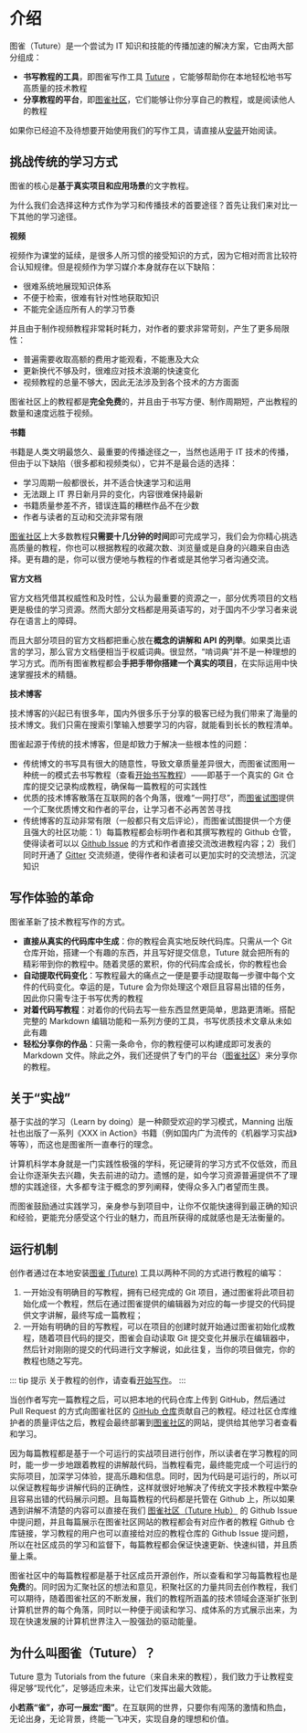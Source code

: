 # 介绍

图雀（Tuture）是一个尝试为 IT 知识和技能的传播加速的解决方案，它由两大部分组成：

- **书写教程的工具**，即图雀写作工具 [Tuture](https://github.com/tuture-dev/tuture) ，它能够帮助你在本地轻松地书写高质量的技术教程
- **分享教程的平台**，即[图雀社区](https://tuture.co)，它们能够让你分享自己的教程，或是阅读他人的教程

如果你已经迫不及待想要开始使用我们的写作工具，请直接从[安装](./installation.md)开始阅读。

## 挑战传统的学习方式

图雀的核心是**基于真实项目和应用场景**的文字教程。

为什么我们会选择这种方式作为学习和传播技术的首要途径？首先让我们来对比一下其他的学习途径。

**视频**

视频作为课堂的延续，是很多人所习惯的接受知识的方式，因为它相对而言比较符合认知规律。但是视频作为学习媒介本身就存在以下缺陷：

- 很难系统地展现知识体系
- 不便于检索，很难有针对性地获取知识
- 不能完全适应所有人的学习节奏

并且由于制作视频教程非常耗时耗力，对作者的要求非常苛刻，产生了更多局限性：

- 普遍需要收取高额的费用才能观看，不能惠及大众
- 更新换代不够及时，很难应对技术浪潮的快速变化
- 视频教程的总量不够大，因此无法涉及到各个技术的方方面面

图雀社区上的教程都是**完全免费**的，并且由于书写方便、制作周期短，产出教程的数量和速度远胜于视频。

**书籍**

书籍是人类文明最悠久、最重要的传播途径之一，当然也适用于 IT 技术的传播，但由于以下缺陷（很多都和视频类似），它并不是最合适的选择：

- 学习周期一般都很长，并不适合快速学习和运用
- 无法跟上 IT 界日新月异的变化，内容很难保持最新
- 书籍质量参差不齐，错误连篇的糟糕作品不在少数
- 作者与读者的互动和交流非常有限

[图雀社区](https://tuture.co)上大多数教程**只需要十几分钟的时间**即可完成学习，我们会为你精心挑选高质量的教程，你也可以根据教程的收藏次数、浏览量或是自身的兴趣来自由选择。更有趣的是，你可以很方便地与教程的作者或是其他学习者沟通交流。

**官方文档**

官方文档凭借其权威性和及时性，公认为最重要的资源之一，部分优秀项目的文档更是极佳的学习资源。然而大部分文档都是用英语写的，对于国内不少学习者来说存在语言上的障碍。

而且大部分项目的官方文档都把重心放在**概念的讲解和 API 的列举**。如果类比语言的学习，那么官方文档便相当于权威词典。很显然，“啃词典”并不是一种理想的学习方式。而所有图雀教程都会**手把手带你搭建一个真实的项目**，在实际运用中快速掌握技术的精髓。

**技术博客**

技术博客的兴起已有很多年，国内外很多乐于分享的极客已经为我们带来了海量的技术博文。我们只需在搜索引擎输入想要学习的内容，就能看到长长的教程清单。

图雀起源于传统的技术博客，但是却致力于解决一些根本性的问题：

- 传统博文的书写具有很大的随意性，导致文章质量差异很大，而图雀试图用一种统一的模式去书写教程（查看[开始书写教程](./start-writing.md)）——即基于一个真实的 Git 仓库的提交记录构成教程，确保每一篇教程的可实践性
- 优质的技术博客散落在互联网的各个角落，很难“一网打尽”，而[图雀试图](https://tuture.co/)提供一个汇聚优质博文和作者的平台，让学习者不必再苦苦寻找
- 传统博客的互动非常有限（一般都只有文后评论），而图雀试图提供一个方便且强大的社区功能：1）每篇教程都会标明作者和其撰写教程的 Github 仓管，使得读者可以以 [Github Issue](https://github.com/tuture-dev/comments/issues) 的方式和作者直接交流改进教程内容；2）我们同时开通了 [Gitter](https://gitter.im/tuture-dev/tuture) 交流频道，使得作者和读者可以更加实时的交流想法，沉淀知识

## 写作体验的革命

图雀革新了技术教程写作的方式。

- **直接从真实的代码库中生成**：你的教程会真实地反映代码库。只需从一个 Git 仓库开始，搭建一个有趣的东西，并且写好提交信息，Tuture 就会把所有的精彩带到你的教程中。随着灵感的累积，你的代码库会成长，你的教程也会
- **自动提取代码变化**：写教程最大的痛点之一便是要手动提取每一步骤中每个文件的代码变化。幸运的是，Tuture 会为你处理这个艰巨且容易出错的任务，因此你只需专注于书写优秀的教程
- **对着代码写教程**：对着你的代码去写一些东西显然更简单，思路更清晰。搭配完整的 Markdown 编辑功能和一系列方便的工具，书写优质技术文章从未如此有趣
- **轻松分享你的作品**：只需一条命令，你的教程便可以构建成即可发表的 Markdown 文件。除此之外，我们还提供了专门的平台（[图雀社区](https://tuture.co)）来分享你的教程。

## 关于“实战”

基于实战的学习（Learn by doing）是一种颇受欢迎的学习模式，Manning 出版社也出版了一系列《XXX in Action》书籍（例如国内广为流传的《机器学习实战》等等），而这也是图雀所一直奉行的理念。

计算机科学本身就是一门实践性极强的学科，死记硬背的学习方式不仅低效，而且会让你逐渐失去兴趣，失去前进的动力。遗憾的是，如今学习资源普遍提供不了理想的实践途径，大多都专注于概念的罗列阐释，使得众多入门者望而生畏。

而图雀鼓励通过实践学习，亲身参与到项目中，让你不仅能快速得到最正确的知识和经验，更能充分感受这个行业的魅力，而且所获得的成就感也是无法衡量的。

## 运行机制

创作者通过在本地安装[图雀 (Tuture)](https://github.com/tuture-dev/tuture) 工具以两种不同的方式进行教程的编写：

1. 一开始没有明确目的写教程，拥有已经完成的 Git 项目，通过图雀将此项目初始化成一个教程，然后在通过图雀提供的编辑器为对应的每一步提交的代码提供文字讲解，最终写成一篇教程；
2. 一开始有明确的目的写教程，可以在项目的创建时就开始通过图雀初始化成教程，随着项目代码的提交，图雀会自动读取 Git 提交变化并展示在编辑器中，然后针对刚刚的提交的代码进行文字解说，如此往复，当你的项目做完，你的教程也随之写完。

::: tip 提示
关于教程的创作，请查看[开始写作](./start-writing.md)。
:::

当创作者写完一篇教程之后，可以把本地的代码仓库上传到 GitHub，然后通过 Pull Request 的方式向图雀社区的 [GitHub 仓库](https://github.com/tuture-dev/hub)贡献自己的教程。经过社区仓库维护者的质量评估之后，教程会最终部署到[图雀社区](https://tuture.co)的网站，提供给其他学习者查看和学习。

因为每篇教程都是基于一个可运行的实战项目进行创作，所以读者在学习教程的同时，能一步一步地跟着教程的讲解敲代码，当教程看完，最终能完成一个可运行的实际项目，加深学习体验，提高乐趣和信息。同时，因为代码是可运行的，所以可以保证教程每步讲解代码的正确性，这样就很好地解决了传统文字技术教程中繁杂且容易出错的代码展示问题。且每篇教程的代码都是托管在 Github 上，所以如果遇到讲解不清楚的内容可以直接在我们 [图雀社区（Tuture Hub）](https://github.com/tuture-dev/hub) 的 Github Issue 中提问题，并且每篇展示在图雀社区网站的教程都会有对应作者的教程 Github 仓库链接，学习教程的用户也可以直接给对应的教程仓库的 Github Issue 提问题，所以在社区成员的学习和监督下，每篇教程都会保证快速更新、快速纠错，并且质量上乘。

图雀社区中的每篇教程都是基于社区成员开源创作，所以查看和学习每篇教程也是**免费**的。同时因为汇聚社区的想法和意见，积聚社区的力量共同去创作教程，我们可以期待，随着图雀社区的不断发展，我们的教程所涵盖的技术领域会逐渐扩张到计算机世界的每个角落，同时以一种便于阅读和学习、成体系的方式展示出来，为现在快速发展的计算机世界注入一股强劲的驱动能量。

## 为什么叫图雀（Tuture）？

Tuture 意为 Tutorials from the future（来自未来的教程），我们致力于让教程变得足够“现代化”，足够适应未来，让它们发挥出最大效能。

**小若燕“雀”，亦可一展宏“图”**。在互联网的世界，只要你有闯荡的激情和热血，无论出身，无论背景，终能一飞冲天，实现自身的理想和价值。